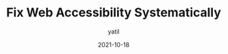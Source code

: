 ---
author: yatil
date: 2021-10-18
permalink: false
tags:
  - accessibility
  - wcag
target_url: https://yatil.net/blog/fix-web-accessibility-systematically
title: Fix Web Accessibility Systematically
---